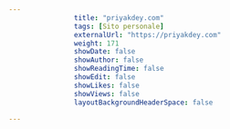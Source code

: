 ```yaml
---
                title: "priyakdey.com"
                tags: [Sito personale]
                externalUrl: "https://priyakdey.com"
                weight: 171
                showDate: false
                showAuthor: false
                showReadingTime: false
                showEdit: false
                showLikes: false
                showViews: false
                layoutBackgroundHeaderSpace: false
                
---
```


